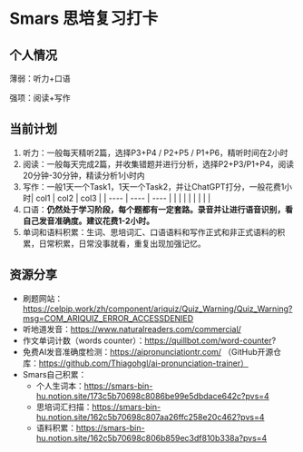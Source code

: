 # Smars 思培复习打卡

## 个人情况

薄弱：听力+口语

强项：阅读+写作

## 当前计划

1. 听力：一般每天精听2篇，选择P3+P4 / P2+P5 / P1+P6，精听时间在2小时
2. 阅读：一般每天完成2篇，并收集错题并进行分析，选择P2+P3/P1+P4，阅读20分钟-30分钟，精读分析1小时内
3. 写作：一般1天一个Task1，1天一个Task2，并让ChatGPT打分，一般花费1小时| col1 | col2 | col3 |
   | ---- | ---- | ---- |
   |      |      |      |
   |      |      |      |
4. 口语：**仍然处于学习阶段，每个题都有一定套路。录音并让进行语音识别，看自己发音准确度。建议花费1-2小时。**
5. 单词和语料积累：生词、思培词汇、口语语料和写作正式和非正式语料的积累，日常积累，日常没事就看，重复出现加强记忆。

## 资源分享

- 刷题网站：https://celpip.work/zh/component/ariquiz/Quiz_Warning/Quiz_Warning?msg=COM_ARIQUIZ_ERROR_ACCESSDENIED
- 听地道发音：https://www.naturalreaders.com/commercial/
- 作文单词计数（words counter）：https://quillbot.com/word-counter?
- 免费AI发音准确度检测：https://aipronunciationtr.com/  （GitHub开源仓库：https://github.com/Thiagohgl/ai-pronunciation-trainer）
- Smars自己积累：
  - 个人生词本：https://smars-bin-hu.notion.site/173c5b70698c8086be99e5dbdace642c?pvs=4
  - 思培词汇扫描：https://smars-bin-hu.notion.site/162c5b70698c807aa26ffc258e20c462?pvs=4
  - 语料积累：https://smars-bin-hu.notion.site/162c5b70698c806b859ec3df810b338a?pvs=4
